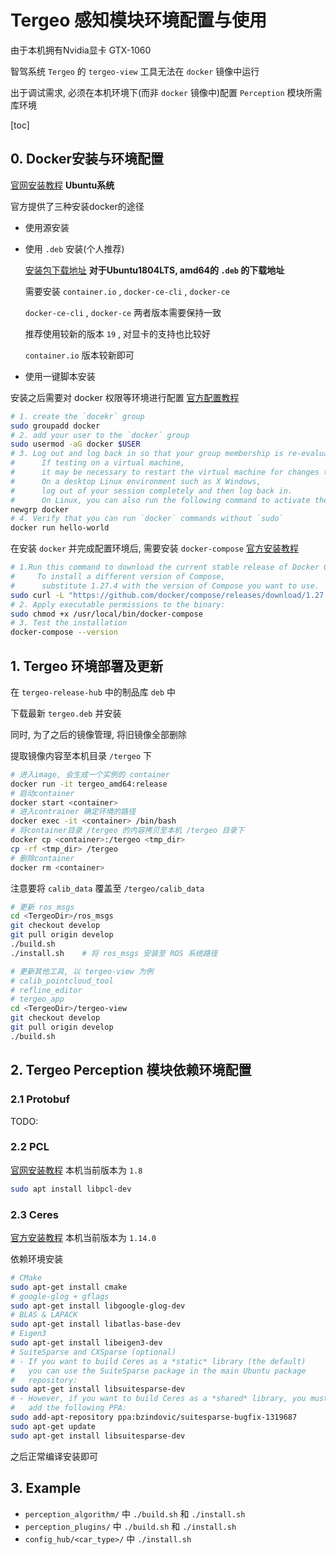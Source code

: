 # Tergeo 感知模块环境配置与使用

由于本机拥有Nvidia显卡 GTX-1060

智驾系统 `Tergeo` 的 `tergeo-view` 工具无法在 `docker` 镜像中运行

出于调试需求, 必须在本机环境下(而非 `docker` 镜像中)配置 `Perception` 模块所需库环境



[toc]



## 0. Docker安装与环境配置

 [官网安装教程](https://docs.docker.com/engine/install/ubuntu/) **Ubuntu系统** 

官方提供了三种安装docker的途径

- 使用源安装

- 使用 `.deb` 安装(个人推荐)

   [安装包下载地址](https://download.docker.com/linux/ubuntu/dists/bionic/pool/stable/amd64/) **对于Ubuntu1804LTS, amd64的 `.deb` 的下载地址** 

  需要安装 `container.io` , `docker-ce-cli` , `docker-ce` 

   `docker-ce-cli` , `docker-ce` 两者版本需要保持一致

  推荐使用较新的版本 `19` , 对显卡的支持也比较好

  `container.io` 版本较新即可

- 使用一键脚本安装

安装之后需要对 docker 权限等环境进行配置 [官方配置教程](https://docs.docker.com/engine/install/linux-postinstall/) 

```bash
# 1. create the `docekr` group
sudo groupadd docker
# 2. add your user to the `docker` group
sudo usermod -aG docker $USER
# 3. Log out and log back in so that your group membership is re-evaluated.
#      If testing on a virtual machine, 
#      it may be necessary to restart the virtual machine for changes to take effect.
#      On a desktop Linux environment such as X Windows, 
#      log out of your session completely and then log back in.
#      On Linux, you can also run the following command to activate the changes to groups:
newgrp docker
# 4. Verify that you can run `docker` commands without `sudo`
docker run hello-world
```

在安装 `docker` 并完成配置环境后, 需要安装 `docker-compose` [官方安装教程](https://docs.docker.com/compose/install/) 

```bash
# 1.Run this command to download the current stable release of Docker Compose:
#     To install a different version of Compose, 
#      substitute 1.27.4 with the version of Compose you want to use.
sudo curl -L "https://github.com/docker/compose/releases/download/1.27.4/docker-compose-$(uname -s)-$(uname -m)" -o /usr/local/bin/docker-compose
# 2. Apply executable permissions to the binary:
sudo chmod +x /usr/local/bin/docker-compose
# 3. Test the installation
docker-compose --version
```



## 1. Tergeo 环境部署及更新

在 `tergeo-release-hub` 中的制品库 `deb` 中

下载最新 `tergeo.deb` 并安装

同时, 为了之后的镜像管理, 将旧镜像全部删除

提取镜像内容至本机目录 `/tergeo` 下

```bash
# 进入image, 会生成一个实例的 container
docker run -it tergeo_amd64:release
# 启动container
docker start <container>
# 进入contrainer 确定环境的路径
docker exec -it <container> /bin/bash
# 将container目录 /tergeo 的内容拷贝至本机 /tergeo 目录下
docker cp <container>:/tergeo <tmp_dir>
cp -rf <tmp_dir> /tergeo
# 删除container
docker rm <container>
```

注意要将 `calib_data` 覆盖至 `/tergeo/calib_data` 

```bash
# 更新 ros_msgs
cd <TergeoDir>/ros_msgs
git checkout develop
git pull origin develop
./build.sh
./install.sh	# 将 ros_msgs 安装至 ROS 系统路径

# 更新其他工具, 以 tergeo-view 为例
# calib_pointcloud_tool
# refline_editor
# tergeo_app
cd <TergeoDir>/tergeo-view 
git checkout develop
git pull origin develop
./build.sh
```



## 2. Tergeo Perception 模块依赖环境配置

### 2.1 Protobuf

TODO:

### 2.2 PCL

 [官网安装教程](https://pointclouds.org/downloads/#linux) 本机当前版本为 `1.8` 

```bash
sudo apt install libpcl-dev
```

### 2.3 Ceres 

 [官方安装教程](http://ceres-solver.org/installation.html) 本机当前版本为 `1.14.0` 

依赖环境安装

```bash
# CMake
sudo apt-get install cmake
# google-glog + gflags
sudo apt-get install libgoogle-glog-dev
# BLAS & LAPACK
sudo apt-get install libatlas-base-dev
# Eigen3
sudo apt-get install libeigen3-dev
# SuiteSparse and CXSparse (optional)
# - If you want to build Ceres as a *static* library (the default)
#   you can use the SuiteSparse package in the main Ubuntu package
#   repository:
sudo apt-get install libsuitesparse-dev
# - However, if you want to build Ceres as a *shared* library, you must
#   add the following PPA:
sudo add-apt-repository ppa:bzindovic/suitesparse-bugfix-1319687
sudo apt-get update
sudo apt-get install libsuitesparse-dev
```

之后正常编译安装即可



## 3. Example

- `perception_algorithm/` 中 `./build.sh` 和 `./install.sh` 
- `perception_plugins/` 中 `./build.sh` 和 `./install.sh` 
- `config_hub/<car_type>/` 中 `./install.sh`   







